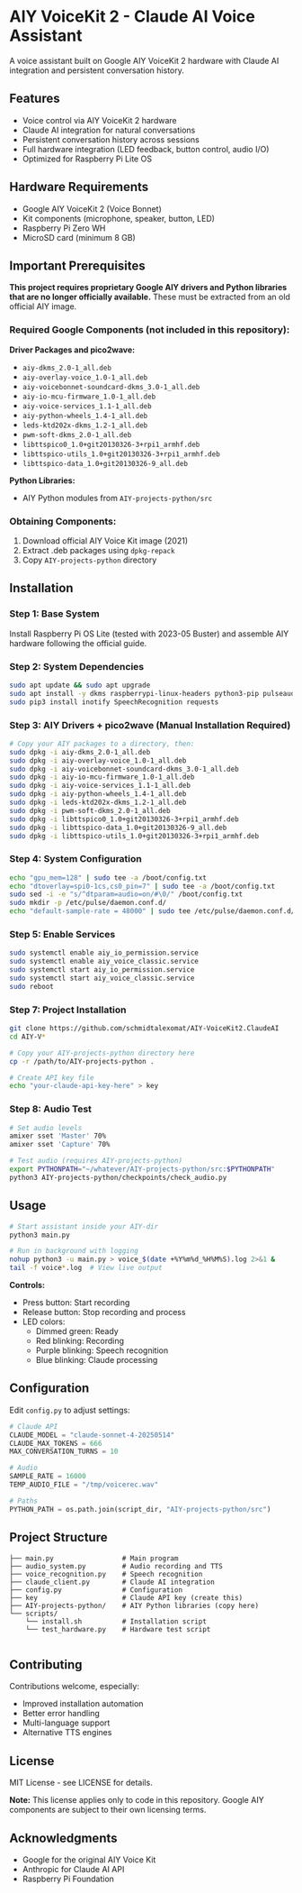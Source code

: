 # AIY VoiceKit 2 - Claude AI Voice Assistant

A voice assistant built on Google AIY VoiceKit 2 hardware with Claude AI integration and persistent conversation history.

## Features

- Voice control via AIY VoiceKit 2 hardware
- Claude AI integration for natural conversations
- Persistent conversation history across sessions
- Full hardware integration (LED feedback, button control, audio I/O)
- Optimized for Raspberry Pi Lite OS

## Hardware Requirements

- Google AIY VoiceKit 2 (Voice Bonnet)
- Kit components (microphone, speaker, button, LED)
- Raspberry Pi Zero WH
- MicroSD card (minimum 8 GB)

## Important Prerequisites

**This project requires proprietary Google AIY drivers and Python libraries that are no longer officially available.** These must be extracted from an old official AIY image.

### Required Google Components (not included in this repository):

**Driver Packages and pico2wave:**
- `aiy-dkms_2.0-1_all.deb`
- `aiy-overlay-voice_1.0-1_all.deb`
- `aiy-voicebonnet-soundcard-dkms_3.0-1_all.deb`
- `aiy-io-mcu-firmware_1.0-1_all.deb`
- `aiy-voice-services_1.1-1_all.deb`
- `aiy-python-wheels_1.4-1_all.deb`
- `leds-ktd202x-dkms_1.2-1_all.deb`
- `pwm-soft-dkms_2.0-1_all.deb`
- `libttspico0_1.0+git20130326-3+rpi1_armhf.deb`
- `libttspico-utils_1.0+git20130326-3+rpi1_armhf.deb`
- `libttspico-data_1.0+git20130326-9_all.deb`

**Python Libraries:**
- AIY Python modules from `AIY-projects-python/src`

### Obtaining Components:
1. Download official AIY Voice Kit image (2021)
2. Extract .deb packages using `dpkg-repack`
3. Copy `AIY-projects-python` directory

## Installation

### Step 1: Base System

Install Raspberry Pi OS Lite (tested with 2023-05 Buster) and assemble AIY hardware following the official guide.

### Step 2: System Dependencies

```bash
sudo apt update && sudo apt upgrade
sudo apt install -y dkms raspberrypi-linux-headers python3-pip pulseaudio flac
sudo pip3 install inotify SpeechRecognition requests
```

### Step 3: AIY Drivers + pico2wave (Manual Installation Required)

```bash
# Copy your AIY packages to a directory, then:
sudo dpkg -i aiy-dkms_2.0-1_all.deb
sudo dpkg -i aiy-overlay-voice_1.0-1_all.deb
sudo dpkg -i aiy-voicebonnet-soundcard-dkms_3.0-1_all.deb
sudo dpkg -i aiy-io-mcu-firmware_1.0-1_all.deb
sudo dpkg -i aiy-voice-services_1.1-1_all.deb
sudo dpkg -i aiy-python-wheels_1.4-1_all.deb
sudo dpkg -i leds-ktd202x-dkms_1.2-1_all.deb
sudo dpkg -i pwm-soft-dkms_2.0-1_all.deb
sudo dpkg -i libttspico0_1.0+git20130326-3+rpi1_armhf.deb
sudo dpkg -i libttspico-data_1.0+git20130326-9_all.deb  
sudo dpkg -i libttspico-utils_1.0+git20130326-3+rpi1_armhf.deb
```

### Step 4: System Configuration

```bash
echo "gpu_mem=128" | sudo tee -a /boot/config.txt
echo "dtoverlay=spi0-1cs,cs0_pin=7" | sudo tee -a /boot/config.txt
sudo sed -i -e "s/^dtparam=audio=on/#\0/" /boot/config.txt
sudo mkdir -p /etc/pulse/daemon.conf.d/
echo "default-sample-rate = 48000" | sudo tee /etc/pulse/daemon.conf.d/aiy.conf
```

### Step 5: Enable Services

```bash
sudo systemctl enable aiy_io_permission.service
sudo systemctl enable aiy_voice_classic.service
sudo systemctl start aiy_io_permission.service
sudo systemctl start aiy_voice_classic.service
sudo reboot
```

### Step 7: Project Installation

```bash
git clone https://github.com/schmidtalexomat/AIY-VoiceKit2.ClaudeAI
cd AIY-V*

# Copy your AIY-projects-python directory here
cp -r /path/to/AIY-projects-python .

# Create API key file
echo "your-claude-api-key-here" > key
```

### Step 8: Audio Test

```bash
# Set audio levels
amixer sset 'Master' 70%
amixer sset 'Capture' 70%

# Test audio (requires AIY-projects-python)
export PYTHONPATH="~/whatever/AIY-projects-python/src:$PYTHONPATH"
python3 AIY-projects-python/checkpoints/check_audio.py
```

## Usage

```bash
# Start assistant inside your AIY-dir
python3 main.py

# Run in background with logging
nohup python3 -u main.py > voice_$(date +%Y%m%d_%H%M%S).log 2>&1 &
tail -f voice*.log  # View live output
```

**Controls:**
- Press button: Start recording
- Release button: Stop recording and process
- LED colors:
  - Dimmed green: Ready
  - Red blinking: Recording
  - Purple blinking: Speech recognition
  - Blue blinking: Claude processing

## Configuration

Edit `config.py` to adjust settings:

```python
# Claude API
CLAUDE_MODEL = "claude-sonnet-4-20250514"
CLAUDE_MAX_TOKENS = 666
MAX_CONVERSATION_TURNS = 10

# Audio
SAMPLE_RATE = 16000
TEMP_AUDIO_FILE = "/tmp/voicerec.wav"

# Paths
PYTHON_PATH = os.path.join(script_dir, "AIY-projects-python/src")
```

## Project Structure

```
├── main.py                 # Main program
├── audio_system.py         # Audio recording and TTS
├── voice_recognition.py    # Speech recognition
├── claude_client.py        # Claude AI integration
├── config.py               # Configuration
├── key                     # Claude API key (create this)
├── AIY-projects-python/    # AIY Python libraries (copy here)
└── scripts/
    └── install.sh          # Installation script    
    └── test_hardware.py    # Hardware test script
    
```

## Contributing

Contributions welcome, especially:
- Improved installation automation
- Better error handling
- Multi-language support
- Alternative TTS engines

## License

MIT License - see LICENSE for details.

**Note:** This license applies only to code in this repository. Google AIY components are subject to their own licensing terms.

## Acknowledgments

- Google for the original AIY Voice Kit
- Anthropic for Claude AI API
- Raspberry Pi Foundation
